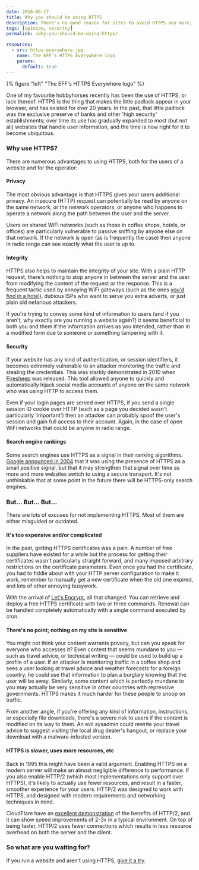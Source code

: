 ```yaml
---
date: 2016-06-17
title: Why you should be using HTTPS
description: There's no good reason for sites to avoid HTTPS any more, and lots of reasons they should be actively encouraging it.
tags: [opinion, security]
permalink: /why-you-should-be-using-https/

resources:
  - src: https-everywhere.jpg
    name: The EFF's HTTPS Everywhere logo
    params:
      default: true
---
```


{% figure "left" "The EFF's HTTPS Everywhere logo" %}

One of my favourite hobbyhorses recently has been the use of HTTPS, or lack thereof. HTTPS is the
thing that makes the little padlock appear in your browser, and has existed for over 20 years.
In the past, that little padlock was the exclusive preserve of banks and other 'high security'
establishments; over time its use has gradually expanded to most (but not all) websites
that handle user information, and the time is now right for it to become ubiquitous.

### Why use HTTPS?

There are numerous advantages to using HTTPS, both for the users of a website and for the
operator:

#### Privacy

The most obvious advantage is that HTTPS gives your users additional privacy. An insecure (HTTP)
request can potentially be read by anyone on the same network, or the network operators, or anyone
who happens to operate a network along the path between the user and the server.

Users on shared WiFi networks (such as those in coffee shops, hotels, or offices) are particularly
vulnerable to passive sniffing by anyone else on that network. If the network is open (as is
frequently the case) then anyone in radio range can see exactly what the user is up to.

<!--more-->

#### Integrity

HTTPS also helps to maintain the integrity of your site. With a plain HTTP request, there's nothing
to stop anyone in between the server and the user from modifying the content of the request or the
response. This is a frequent tactic used by annoying WiFi gateways (such as the ones [you'd find in
a hotel](http://justinsomnia.org/2012/04/hotel-wifi-javascript-injection/)), dubious ISPs who want
to serve you extra adverts, or just plain old nefarious attackers.

If you're trying to convey some kind of information to users (and if you aren't, why exactly are
you running a website again?) it seems beneficial to both you and them if the information arrives
as you intended, rather than in a modified form due to someone or something tampering with it.

#### Security

If your website has any kind of authentication, or session identifiers, it becomes extremely
vulnerable to an attacker monitoring the traffic and stealing the credentials. This was
starkly demonstrated in 2010 when [Firesheep](https://en.wikipedia.org/wiki/Firesheep) was
released. This tool allowed anyone to quickly and automatically hijack social media accounts of
anyone on the same network who was using HTTP to access them.

Even if your login pages are served over HTTPS, if you send a single session ID cookie over HTTP
(such as a page you decided wasn't particularly 'important') then an attacker can probably spoof
the user's session and gain full access to their account.  Again, in the case of open WiFi networks
that could be anyone in radio range.

#### Search engine rankings

Some search engines use HTTPS as a signal in their ranking algorithms. [Google announced in
2004](https://security.googleblog.com/2014/08/https-as-ranking-signal_6.html) that it was using
the presence of HTTPS as a small positive signal, but that it may strengthen that signal over time
as more and more websites switch to using a secure transport. It's not unthinkable that at some
point in the future there will be HTTPS-only search engines.

### But... But... But...

There are lots of excuses for not implementing HTTPS. Most of them are either misguided or outdated.

#### It's too expensive and/or complicated

In the past, getting HTTPS certificates was a pain. A number of free suppliers have existed for
a while but the process for getting their certificates wasn't particularly straight forward, and
many imposed arbitrary restrictions on the certificate parameters. Even once you had the
certificate, you had to fiddle about with your HTTP server configuration to make it work, remember
to manually get a new certificate when the old one expired, and lots of other annoying busywork.

With the arrival of [Let's Encrypt](https://letsencrypt.org/), all that changed. You can retrieve
and deploy a free HTTPS certificate with two or three commands. Renewal can be handled completely
automatically with a single command executed by cron.

#### There's no point; nothing on my site is sensitive

You might not think your content warrants privacy, but can you speak for everyone who accesses it?
Even content that seems mundane to you — such as travel advice, or technical writing — could be
used to build up a profile of a user. If an attacker is monitoring traffic in a coffee shop and
sees a user looking at travel advice and weather forecasts for a foreign country, he could use that
information to plan a burglary knowing that the user will be away. Similarly, some content which
is perfectly mundane to you may actually be very sensitive in other countries with repressive
governments. HTTPS makes it much harder for these people to snoop on traffic.

From another angle, if you're offering any kind of information, instructions, or especially file
downloads, there's a severe risk to users if the content is modified on its way to them. An evil
sysadmin could rewrite your travel advice to suggest visiting the local drug dealer's hangout, or
replace your download with a malware-infested version.

#### HTTPS is slower, uses more resources, etc

Back in 1995 this might have been a valid argument. Enabling HTTPS on a modern server will make
an almost negligible difference to performance. If you also enable HTTP/2 (which most
implementations only support over HTTPS), it's likely to actually use fewer resources, and result
in a faster, smoother experience for your users. HTTP/2 was designed to work with HTTPS, and
designed with modern requirements and networking techniques in mind.

CloudFlare have an [excellent demonstration](https://www.cloudflare.com/http2/) of the benefits of
HTTP/2, and it can show speed improvements of 2-3x in a typical environment. On top of being faster,
HTTP/2 uses fewer connections which results in less resource overhead on both the server and the
client.

### So what are you waiting for?

If you run a website and aren't using HTTPS, [give it a try](https://certbot.eff.org/).
